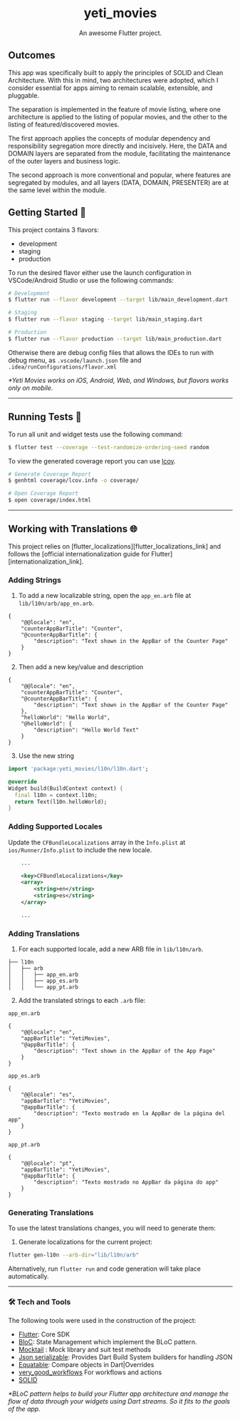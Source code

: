 <h1 align="center">yeti_movies</h1>


<p align="center">An awesome Flutter project.</p>

Outcomes
--------

This app was specifically built to apply the principles of SOLID and Clean Architecture. With this in mind, two architectures were adopted, which I consider essential for apps aiming to remain scalable, extensible, and pluggable.

The separation is implemented in the feature of movie listing, where one architecture is applied to the listing of popular movies, and the other to the listing of featured/discovered movies.

The first approach applies the concepts of modular dependency and responsibility segregation more directly and incisively. Here, the DATA and DOMAIN layers are separated from the module, facilitating the maintenance of the outer layers and business logic.

The second approach is more conventional and popular, where features are segregated by modules, and all layers (DATA, DOMAIN, PRESENTER) are at the same level within the module.

## Getting Started 🚀

This project contains 3 flavors:

- development
- staging
- production

To run the desired flavor either use the launch configuration in VSCode/Android Studio or use the following commands:

```sh
# Development
$ flutter run --flavor development --target lib/main_development.dart

# Staging
$ flutter run --flavor staging --target lib/main_staging.dart

# Production
$ flutter run --flavor production --target lib/main_production.dart
```

Otherwise there are debug config files that allows the IDEs to run with debug menu, as `.vscode/launch.json` file and `.idea/runConfigurations/flavor.xml`

_\*Yeti Movies works on iOS, Android, Web, and Windows, but flavors works only on mobile._

---

## Running Tests 🧪

To run all unit and widget tests use the following command:

```sh
$ flutter test --coverage --test-randomize-ordering-seed random
```

To view the generated coverage report you can use [lcov](https://github.com/linux-test-project/lcov).

```sh
# Generate Coverage Report
$ genhtml coverage/lcov.info -o coverage/

# Open Coverage Report
$ open coverage/index.html
```

---

## Working with Translations 🌐

This project relies on [flutter_localizations][flutter_localizations_link] and follows the [official internationalization guide for Flutter][internationalization_link].

### Adding Strings

1. To add a new localizable string, open the `app_en.arb` file at `lib/l10n/arb/app_en.arb`.

```arb
{
    "@@locale": "en",
    "counterAppBarTitle": "Counter",
    "@counterAppBarTitle": {
        "description": "Text shown in the AppBar of the Counter Page"
    }
}
```

2. Then add a new key/value and description

```arb
{
    "@@locale": "en",
    "counterAppBarTitle": "Counter",
    "@counterAppBarTitle": {
        "description": "Text shown in the AppBar of the Counter Page"
    },
    "helloWorld": "Hello World",
    "@helloWorld": {
        "description": "Hello World Text"
    }
}
```

3. Use the new string

```dart
import 'package:yeti_movies/l10n/l10n.dart';

@override
Widget build(BuildContext context) {
  final l10n = context.l10n;
  return Text(l10n.helloWorld);
}
```

### Adding Supported Locales

Update the `CFBundleLocalizations` array in the `Info.plist` at `ios/Runner/Info.plist` to include the new locale.

```xml
    ...

    <key>CFBundleLocalizations</key>
	<array>
		<string>en</string>
		<string>es</string>
	</array>

    ...
```

### Adding Translations

1. For each supported locale, add a new ARB file in `lib/l10n/arb`.

```
├── l10n
│   ├── arb
│   │   ├── app_en.arb
│   │   ├── app_es.arb
│   │   └── app_pt.arb
```

2. Add the translated strings to each `.arb` file:

`app_en.arb`

```arb
{
    "@@locale": "en",
    "appBarTitle": "YetiMovies",
    "@appBarTitle": {
        "description": "Text shown in the AppBar of the App Page"
    }
}
```

`app_es.arb`

```arb
{
    "@@locale": "es",
    "appBarTitle": "YetiMovies",
    "@appBarTitle": {
        "description": "Texto mostrado en la AppBar de la página del app"
    }
}
```

`app_pt.arb`

```arb
{
    "@@locale": "pt",
    "appBarTitle": "YetiMovies",
    "@appBarTitle": {
        "description": "Texto mostrado no AppBar da página do app"
    }
}
```

### Generating Translations

To use the latest translations changes, you will need to generate them:

1. Generate localizations for the current project:

```sh
flutter gen-l10n --arb-dir="lib/l10n/arb"
```

Alternatively, run `flutter run` and code generation will take place automatically.

---

### 🛠 Tech and Tools
The following tools were used in the construction of the project:

- [Flutter](https://flutter.dev/): Core SDK
- [BloC](https://pub.dev/packages/bloc): State Management which implement the BLoC pattern.
- [Mocktail](https://pub.dev/packages/mocktail) : Mock library and suit test methods
- [Json serializable](https://pub.dev/packages/json_serializable): Provides Dart Build System builders for handling JSON
- [Equatable](https://pub.dev/packages/equatable): Compare objects in Dart|Overrides
- [very_good_workflows](https://github.com/VeryGoodOpenSource/very_good_workflows) For workflows and actions
- [SOLID](https://en.wikipedia.org/wiki/SOLID)

_\*BLoC pattern helps to build your Flutter app architecture and manage the flow of data through your widgets using Dart streams. So it fits to the goals of the app._
